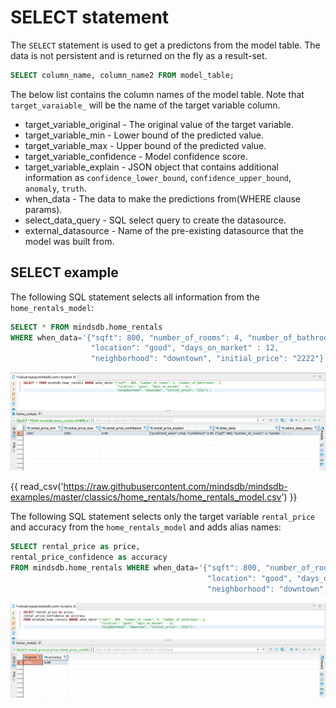 # SELECT statement

The `SELECT` statement is used to get a predictons from the model table. The data is not persistent and is returned on the fly as a result-set.

```sql
SELECT column_name, column_name2 FROM model_table;
```

The below list contains the column names of the model table. Note that `target_varaiable_` will be the name of the target variable column.

* target_variable_original - The original value of the target variable.
* target_variable_min - Lower bound of the predicted value.
* target_variable_max - Upper bound of the predicted value.
* target_variable_confidence - Model confidence score.
* target_variable_explain - JSON object that contains additional information as `confidence_lower_bound`, `confidence_upper_bound`, `anomaly`, `truth`.
* when_data - The data to make the predictions from(WHERE clause params).
* select_data_query - SQL select query to create the datasource.
* external_datasource - Name of the pre-existing datasource that the model was built from.



## SELECT example

The following SQL statement selects all information from the `home_rentals_model`:


```sql
SELECT * FROM mindsdb.home_rentals 
WHERE when_data='{"sqft": 800, "number_of_rooms": 4, "number_of_bathrooms": 2,
				  "location": "good", "days_on_market" : 12, 
                  "neighborhood": "downtown", "initial_price": "2222"}';

```

![SELECT model_name](/assets/sql/select_hr.png)

{{ read_csv('https://raw.githubusercontent.com/mindsdb/mindsdb-examples/master/classics/home_rentals/home_rentals_model.csv') }}


The following SQL statement selects only the target variable `rental_price` and accuracy from the `home_rentals_model` and adds alias names:


```sql
SELECT rental_price as price, 
rental_price_confidence as accuracy 
FROM mindsdb.home_rentals WHERE when_data='{"sqft": 800, "number_of_rooms": 4, "number_of_bathrooms": 2, 
                                            "location": "good", "days_on_market" : 12,  
                                            "neighborhood": "downtown", "initial_price": "2222"}';
```

![SELECT model_name](/assets/sql/select_hra.png)
